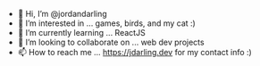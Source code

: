 - 👋 Hi, I’m @jordandarling
- 👀 I’m interested in ... games, birds, and my cat :)
- 🌱 I’m currently learning ... ReactJS
- 💞️ I’m looking to collaborate on ... web dev projects
- 📫 How to reach me ... https://jdarling.dev for my contact info :)

<!---
jordandarling/jordandarling is a ✨ special ✨ repository because its `README.md` (this file) appears on your GitHub profile.
You can click the Preview link to take a look at your changes.
--->
